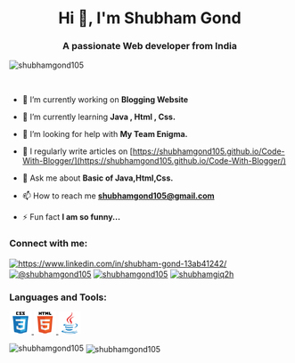 <h1 align="center">Hi 👋, I'm Shubham Gond</h1>
<h3 align="center">A passionate Web developer from India</h3>

<p align="left"> <img src="https://komarev.com/ghpvc/?username=shubhamgond105&label=Profile%20views&color=0e75b6&style=flat" alt="shubhamgond105" /> </p>
 <div><img src="https://i.pinimg.com/originals/54/e3/7d/54e37d8074ebcde1d96c77d7b2a7f310.gif" alt=""width="300px"></div>
    
- 🔭 I’m currently working on **Blogging Website**

- 🌱 I’m currently learning **Java , Html , Css.**

- 🤝 I’m looking for help with **My Team Enigma.**

- 📝 I regularly write articles on [https://shubhamgond105.github.io/Code-With-Blogger/](https://shubhamgond105.github.io/Code-With-Blogger/)

- 💬 Ask me about **Basic of Java,Html,Css.**

- 📫 How to reach me **shubhamgond105@gmail.com**

- ⚡ Fun fact **I am so funny...**

<h3 align="left">Connect with me:</h3>
<p align="left">
<a href="https://linkedin.com/in/https://www.linkedin.com/in/shubham-gond-13ab41242/" target="blank"><img align="center" src="https://raw.githubusercontent.com/rahuldkjain/github-profile-readme-generator/master/src/images/icons/Social/linked-in-alt.svg" alt="https://www.linkedin.com/in/shubham-gond-13ab41242/" height="30" width="40" /></a>
<a href="https://www.hackerrank.com/@shubhamgond105" target="blank"><img align="center" src="https://raw.githubusercontent.com/rahuldkjain/github-profile-readme-generator/master/src/images/icons/Social/hackerrank.svg" alt="@shubhamgond105" height="30" width="40" /></a>
<a href="https://www.hackerearth.com/shubhamgond105" target="blank"><img align="center" src="https://raw.githubusercontent.com/rahuldkjain/github-profile-readme-generator/master/src/images/icons/Social/hackerearth.svg" alt="shubhamgond105" height="30" width="40" /></a>
<a href="https://auth.geeksforgeeks.org/user/shubhamgiq2h" target="blank"><img align="center" src="https://raw.githubusercontent.com/rahuldkjain/github-profile-readme-generator/master/src/images/icons/Social/geeks-for-geeks.svg" alt="shubhamgiq2h" height="30" width="40" /></a>
</p>

<h3 align="left">Languages and Tools:</h3>
<p align="left"> <a href="https://www.w3schools.com/css/" target="_blank" rel="noreferrer"> <img src="https://raw.githubusercontent.com/devicons/devicon/master/icons/css3/css3-original-wordmark.svg" alt="css3" width="40" height="40"/> </a> <a href="https://www.w3.org/html/" target="_blank" rel="noreferrer"> <img src="https://raw.githubusercontent.com/devicons/devicon/master/icons/html5/html5-original-wordmark.svg" alt="html5" width="40" height="40"/> </a> <a href="https://www.java.com" target="_blank" rel="noreferrer"> <img src="https://raw.githubusercontent.com/devicons/devicon/master/icons/java/java-original.svg" alt="java" width="40" height="40"/> </a> </p>

<p><img align="left" src="https://github-readme-stats.vercel.app/api/top-langs?username=shubhamgond105&show_icons=true&locale=en&layout=compact" alt="shubhamgond105" /></p>

<p>&nbsp;<img align="center" src="https://github-readme-stats.vercel.app/api?username=shubhamgond105&show_icons=true&locale=en" alt="shubhamgond105" /></p>

